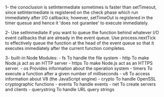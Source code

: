 1- the conoclusion is setIntermediate sometimes is faster than setTimeout, since setIntermediate is registered on the check phase which run immediately after I/O callbacks; however, setTimeOut is registered in the timer quesue and hence it 'does not gurantee' to execute immediately.

2- Use setImmediate if you want to queue the function behind whatever I/O event callbacks that are already in the event queue. Use process.nextTick to effectively queue the function at the head of the event queue so that it executes immediately after the current function completes.

3- built-in Node Modules:
	- fs	To handle the file system
	- http	To make Node.js act as an HTTP server
	- https	To make Node.js act as an HTTPS server.
	- os	Provides information about the operation system
	- timers	To execute a function after a given number of milliseconds
	- v8	To access information about V8 (the JavaScript engine)
	- crypto	To handle OpenSSL cryptographic functions
	- events	To handle events
	- net	To create servers and clients
	- querystring	To handle URL query strings